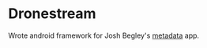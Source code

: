 # Dronestream

Wrote android framework for Josh Begley's [metadata](http://metadata.joshbegley.com/) app.
